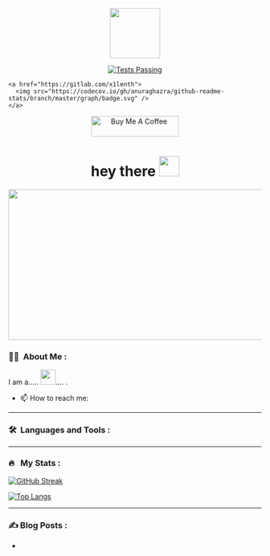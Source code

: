 
<p align="center"><img src="https://media.giphy.com/media/M9gbBd9nbDrOTu1Mqx/giphy.gif" width="100"/></p>
<p align="center">
</p>
  <p align="center">
    <a href="https://gitlab.com/x1lenth" >
      <img alt="Tests Passing" src="https://github.com/anuraghazra/github-readme-stats/workflows/Test/badge.svg" />
    </a>
    

    <a href="https://gitlab.com/x1lenth">
      <img src="https://codecov.io/gh/anuraghazra/github-readme-stats/branch/master/graph/badge.svg" />
    </a>
</p>
<p align="center">
<a href="https://buymeacoffee.com/*****" target="_blank"><img src="https://cdn.buymeacoffee.com/buttons/default-orange.png" alt="Buy Me A Coffee" height="41" width="174"></a>
</p>
<h1 align="center">hey there <img src="https://media.giphy.com/media/hvRJCLFzcasrR4ia7z/giphy.gif" width="40"></h1>

<p align="center"><img src="https://media.giphy.com/media/dWesBcTLavkZuG35MI/giphy.gif" width="600" height="300"  /></p>

### :woman_technologist: &nbsp;About Me :

I am a..... <img src="https://media.giphy.com/media/WUlplcMpOCEmTGBtBW/giphy.gif" width="30">.... .

- 📫 How to reach me: &nbsp; 

---

### 🛠 &nbsp;Languages and Tools :

<p></p>

---

### 🔥 &nbsp; My Stats :
[![GitHub Streak](http://github-readme-streak-stats.herokuapp.com?user=x1lenth&theme=dark&background=000000)](https://git.io/streak-stats)

[![Top Langs](https://github-readme-stats.vercel.app/api/top-langs/?username=x1lenth&layout=compact&theme=vision-friendly-dark)](https://github.com/anuraghazra/github-readme-stats)

---

### ✍️ Blog Posts : 
-
<!-- BLOG-POST-LIST:END -->

